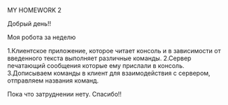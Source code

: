 MY HOMEWORK 2

Добрый день!!

Моя робота за неделю

1.Клиентское приложение, которое читает консоль и в зависимости от введенного текста выполняет различные команды.
2.Сервер печатающий сообщения которые ему прислали в консоль.
3.Дописываем команды в клиент для взаимодействия с сервером, отправляем названия команд.

Пока что затруднении нету.
Спасибо!!
